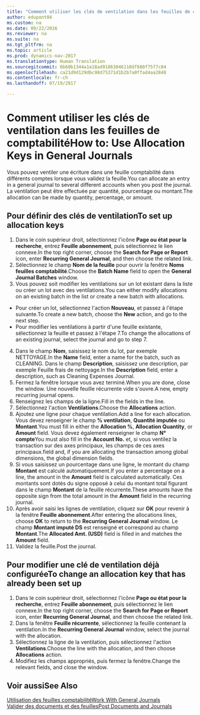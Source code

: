 ```yaml
---
title: "Comment utiliser les clés de ventilation dans les feuilles de comptabilité"
author: edupont04
ms.custom: na
ms.date: 09/22/2016
ms.reviewer: na
ms.suite: na
ms.tgt_pltfrm: na
ms.topic: article
ms.prod: dynamics-nav-2017
ms.translationtype: Human Translation
ms.sourcegitcommit: 6b60b1344a1e18ad91863046110df880f75f7c04
ms.openlocfilehash: ca21d9d129dbc98d75371d1b2b7a0ffad4aa2848
ms.contentlocale: fr-ch
ms.lasthandoff: 07/19/2017

---
```


#  <a name="how-to-use-allocation-keys-in-general-journals"></a><span data-ttu-id="509f4-102">Comment utiliser les clés de ventilation dans les feuilles de comptabilité</span><span class="sxs-lookup"><span data-stu-id="509f4-102">How to: Use Allocation Keys in General Journals</span></span>
<span data-ttu-id="509f4-103">Vous pouvez ventiler une écriture dans une feuille comptabilité dans différents comptes lorsque vous validez la feuille.</span><span class="sxs-lookup"><span data-stu-id="509f4-103">You can allocate an entry in a general journal to several different accounts when you post the journal.</span></span> <span data-ttu-id="509f4-104">La ventilation peut être effectuée par quantité, pourcentage ou montant.</span><span class="sxs-lookup"><span data-stu-id="509f4-104">The allocation can be made by quantity, percentage, or amount.</span></span>

## <a name="to-set-up-allocation-keys"></a><span data-ttu-id="509f4-105">Pour définir des clés de ventilation</span><span class="sxs-lookup"><span data-stu-id="509f4-105">To set up allocation keys</span></span> 
1. <span data-ttu-id="509f4-106">Dans le coin supérieur droit, sélectionnez l'icône **Page ou état pour la recherche**, entrez **Feuille abonnement**, puis sélectionnez le lien connexe.</span><span class="sxs-lookup"><span data-stu-id="509f4-106">In the top right corner, choose the **Search for Page or Report** icon, enter **Recurring General Journal**, and then choose the related link.</span></span>
2. <span data-ttu-id="509f4-107">Sélectionnez le champ **Nom de la feuille** pour ouvrir la fenêtre **Noms feuilles comptabilité**.</span><span class="sxs-lookup"><span data-stu-id="509f4-107">Choose the **Batch Name** field to open the **General Journal Batches** window.</span></span>
3. <span data-ttu-id="509f4-108">Vous pouvez soit modifier les ventilations sur un lot existant dans la liste ou créer un lot avec des ventilations.</span><span class="sxs-lookup"><span data-stu-id="509f4-108">You can either modify allocations on an existing batch in the list or create a new batch with allocations.</span></span>
  * <span data-ttu-id="509f4-109">Pour créer un lot, sélectionnez l'action **Nouveau**, et passez à l'étape suivante.</span><span class="sxs-lookup"><span data-stu-id="509f4-109">To create a new batch, choose the **New** action, and go to the next step.</span></span>
  * <span data-ttu-id="509f4-110">Pour modifier les ventilations à partir d'une feuille existante, sélectionnez la feuille et passez à l'étape 7.</span><span class="sxs-lookup"><span data-stu-id="509f4-110">To change the allocations of an existing journal, select the journal and go to step 7.</span></span>    
4. <span data-ttu-id="509f4-111">Dans le champ **Nom**, saisissez le nom du lot, par exemple NETTOYAGE.</span><span class="sxs-lookup"><span data-stu-id="509f4-111">In the **Name** field, enter a name for the batch, such as CLEANING.</span></span> <span data-ttu-id="509f4-112">Dans le champ **Description**, saisissez une description, par exemple Feuille frais de nettoyage.</span><span class="sxs-lookup"><span data-stu-id="509f4-112">In the **Description** field, enter a description, such as Cleaning Expenses Journal.</span></span>
5. <span data-ttu-id="509f4-113">Fermez la fenêtre lorsque vous avez terminé.</span><span class="sxs-lookup"><span data-stu-id="509f4-113">When you are done, close the window.</span></span> <span data-ttu-id="509f4-114">Une nouvelle feuille récurrente vide s'ouvre.</span><span class="sxs-lookup"><span data-stu-id="509f4-114">A new, empty recurring journal opens.</span></span> 
6. <span data-ttu-id="509f4-115">Renseignez les champs de la ligne.</span><span class="sxs-lookup"><span data-stu-id="509f4-115">Fill in the fields in the line.</span></span>
7. <span data-ttu-id="509f4-116">Sélectionnez l'action **Ventilations**.</span><span class="sxs-lookup"><span data-stu-id="509f4-116">Choose the **Allocations** action.</span></span> 
8. <span data-ttu-id="509f4-117">Ajoutez une ligne pour chaque ventilation.</span><span class="sxs-lookup"><span data-stu-id="509f4-117">Add a line for each allocation.</span></span> <span data-ttu-id="509f4-118">Vous devez renseigner le champ **% ventilation**, **Quantité imputée** ou **Montant**.</span><span class="sxs-lookup"><span data-stu-id="509f4-118">You must fill in either the **Allocation %**, **Allocation Quantity**, or **Amount** field.</span></span> <span data-ttu-id="509f4-119">Vous devez également renseigner le champ **N° compte**</span><span class="sxs-lookup"><span data-stu-id="509f4-119">You must also fill in the **Account No.**</span></span> <span data-ttu-id="509f4-120">et, si vous ventilez la transaction sur des axes principaux, les champs de ces axes principaux.</span><span class="sxs-lookup"><span data-stu-id="509f4-120">field and, if you are allocating the transaction among global dimensions, the global dimension fields.</span></span>
9. <span data-ttu-id="509f4-121">Si vous saisissez un pourcentage dans une ligne, le montant du champ **Montant** est calculé automatiquement.</span><span class="sxs-lookup"><span data-stu-id="509f4-121">If you enter a percentage on a line, the amount in the **Amount** field is calculated automatically.</span></span> <span data-ttu-id="509f4-122">Ces montants sont dotés du signe opposé à celui du montant total figurant dans le champ **Montant** de la feuille récurrente.</span><span class="sxs-lookup"><span data-stu-id="509f4-122">These amounts have the opposite sign from the total amount in the **Amount** field in the recurring journal.</span></span>
10. <span data-ttu-id="509f4-123">Après avoir saisi les lignes de ventilation, cliquez sur **OK** pour revenir à la fenêtre **Feuille abonnement**.</span><span class="sxs-lookup"><span data-stu-id="509f4-123">After entering the allocations lines, choose **OK** to return to the **Recurring General Journal** window.</span></span> <span data-ttu-id="509f4-124">Le champ **Montant imputé DS** est renseigné et correspond au champ **Montant**.</span><span class="sxs-lookup"><span data-stu-id="509f4-124">The **Allocated Amt. (USD)** field is filled in and matches the **Amount** field.</span></span>
11. <span data-ttu-id="509f4-125">Validez la feuille.</span><span class="sxs-lookup"><span data-stu-id="509f4-125">Post the journal.</span></span>

## <a name="to-change-an-allocation-key-that-has-already-been-set-up"></a><span data-ttu-id="509f4-126">Pour modifier une clé de ventilation déjà configurée</span><span class="sxs-lookup"><span data-stu-id="509f4-126">To change an allocation key that has already been set up</span></span>
1. <span data-ttu-id="509f4-127">Dans le coin supérieur droit, sélectionnez l'icône **Page ou état pour la recherche**, entrez **Feuille abonnement**, puis sélectionnez le lien connexe.</span><span class="sxs-lookup"><span data-stu-id="509f4-127">In the top right corner, choose the **Search for Page or Report** icon, enter **Recurring General Journal**, and then choose the related link.</span></span>
2. <span data-ttu-id="509f4-128">Dans la fenêtre **Feuille récurrente**, sélectionnez la feuille contenant la ventilation.</span><span class="sxs-lookup"><span data-stu-id="509f4-128">In the **Recurring General Journal** window, select the journal with the allocation.</span></span>
3. <span data-ttu-id="509f4-129">Sélectionnez la ligne de la ventilation, puis sélectionnez l'action **Ventilations**.</span><span class="sxs-lookup"><span data-stu-id="509f4-129">Choose the line with the allocation, and then choose **Allocations** action.</span></span>
4. <span data-ttu-id="509f4-130">Modifiez les champs appropriés, puis fermez la fenêtre.</span><span class="sxs-lookup"><span data-stu-id="509f4-130">Change the relevant fields, and close the window.</span></span>

## <a name="see-also"></a><span data-ttu-id="509f4-131">Voir aussi</span><span class="sxs-lookup"><span data-stu-id="509f4-131">See Also</span></span>
[<span data-ttu-id="509f4-132">Utilisation des feuilles comptabilité</span><span class="sxs-lookup"><span data-stu-id="509f4-132">Work With General Journals</span></span>](ui-work-general-journals.md)  
[<span data-ttu-id="509f4-133">Valider des documents et des feuilles</span><span class="sxs-lookup"><span data-stu-id="509f4-133">Post Documents and Journals</span></span>](ui-post-documents-journals.md)





